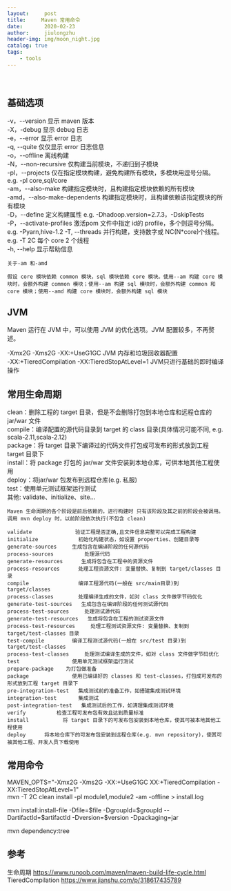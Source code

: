 ```yaml
---
layout:     post
title:     Maven 常用命令
date:       2020-02-23
author:     jiulongzhu
header-img: img/moon_night.jpg
catalog: true
tags:
    - tools
---
```

　　
 
<!-- more --> 

## 基础选项 
  
  -v，--version     显示 maven 版本   
  -X，-debug       显示 debug 日志    
  -e，--error        显示 error 日志    
  -q,  --quite         仅仅显示 error 日志信息    
  -o，--offline      离线构建   
  -N，--non-recursive   仅构建当前模块，不递归到子模块  
  -pl，--projects     仅在指定模块构建，避免构建所有模块，多模块用逗号分隔。e.g. -pl core,sql/core      
  -am，--also-make   构建指定模块时，且构建指定模块依赖的所有模块  
  -amd，--also-make-dependents  构建指定模块时，且构建依赖该指定模块的所有模块  
  -D，--define     定义构建属性  e.g.  -Dhadoop.version=2.7.3，-DskipTests  
  -P，--activate-profiles    激活pom 文件中指定 id的 profile，多个则逗号分隔。 e.g. -Pyarn,hive-1.2 
  -T, --threads    并行构建，支持数字或 NC(N*core)个线程。e.g. -T  2C 每个 core 2 个线程  
  -h, --help  显示帮助信息  
  
```
关于-am 和-amd  

假设 core 模块依赖 common 模块，sql 模块依赖 core 模块。使用--am 构建 core 模块时，会额外构建 common 模块；使用--am 构建 sql 模块时，会额外构建 common 和 core 模块；使用--amd 构建 core 模块时，会额外构建 sql 模块
```

## JVM

Maven 运行在 JVM 中，可以使用 JVM 的优化选项。JVM 配置较多，不再赘述。  

-Xmx2G -Xms2G -XX:+UseG1GC       JVM 内存和垃圾回收器配置  
-XX:+TieredCompilation -XX:TieredStopAtLevel=1     JVM只进行基础的即时编译操作   

## 常用生命周期  

clean：删除工程的 target 目录，但是不会删除打包到本地仓库和远程仓库的 jar/war 文件    
compile：编译配置的源代码目录到 target 的 class 目录(具体情况可能不同, e.g. scala-2.11,scala-2.12)          
package：将 target 目录下编译过的代码文件打包成可发布的形式放到工程 target 目录下     
install：将 package 打包的 jar/war 文件安装到本地仓库，可供本地其他工程使用    
deploy：将jar/war 包发布到远程仓库(e.g. 私服)  
test：使用单元测试框架运行测试       
其他: validate、initialize、site... 

```
Maven 生命周期的各个阶段是前后依赖的，进行构建时 只有该阶段及其之前的阶段会被调用。调用 mvn deploy 时，以前阶段依次执行(不包含 clean)    

validate              验证工程是否正确,且文件信息完整可以完成工程构建     
initialize             初始化构建状态，如设置 properties、创建目录等  
generate-sources     生成包含在编译阶段的任何源代码
process-sources  	     处理源代码  
generate-resources      生成将包含在工程中的资源文件  
process-resources      处理工程资源文件: 变量替换、复制到 target/classes 目录
compile                编译工程源代码(一般在 src/main目录)到 target/classes
process-classes        处理编译生成的文件，如对 class 文件做字节码优化  
generate-test-sources   生成包含在编译阶段的任何测试源代码  
process-test-sources     处理测试源代码 
generate-test-resources   生成将包含在工程的测试资源文件
process-test-resources     处理工程测试资源文件: 变量替换、复制到 target/test-classes 目录
test-compile         编译工程测试源代码(一般在 src/test 目录)到 target/test-classes 
process-test-classes     处理测试编译生成的文件，如对 class 文件做字节码优化  
test                 使用单元测试框架运行测试   
prepare-package    为打包做准备  
package              使用已编译好的 classes 和 test-classes，打包成可发布的形式放到工程 target 目录下
pre-integration-test   集成测试前的准备工作，如搭建集成测试环境
integration-test       集成测试  
post-integration-test   集成测试后的工作，如清理集成测试环境  
verify          检查工程可发布包有效且达到质量标准  
install           将 target 目录下的可发布包安装到本地仓库，使其可被本地其他工程使用  
deploy      将本地仓库下的可发布包安装到远程仓库(e.g. mvn repository)，使其可被其他工程、开发人员下载使用  
```

## 常用命令  

MAVEN_OPTS="-Xmx2G -Xms2G -XX:+UseG1GC XX:+TieredCompilation -XX:TieredStopAtLevel=1"  
mvn -T 2C clean install -pl module1,module2 -am -offline > install.log   
  
mvn install:install-file -Dfile=\$file -DgroupId=\$groupId --DartifactId=\$artifactId -Dversion=\$version -Dpackaging=jar   

mvn dependency:tree  

## 参考 

生命周期  https://www.runoob.com/maven/maven-build-life-cycle.html  
TieredCompilation   https://www.jianshu.com/p/318617435789

